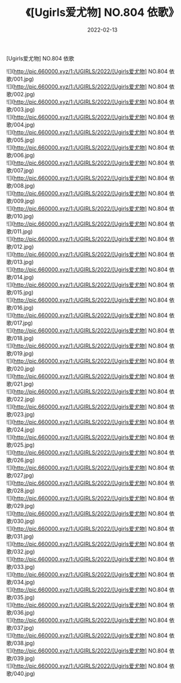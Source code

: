 ﻿---
layout: post
title:  《[Ugirls爱尤物] NO.804 依歌》
date:   2022-02-13
img: http://pic.660000.xyz/1:/UGIRLS/2022/[Ugirls爱尤物] NO.804 依歌/000.jpg
categories: [美女, 清纯, 唯美]
---

[Ugirls爱尤物] NO.804 依歌

 ![](http://pic.660000.xyz/1:/UGIRLS/2022/[Ugirls爱尤物] NO.804 依歌/001.jpg) <br>![](http://pic.660000.xyz/1:/UGIRLS/2022/[Ugirls爱尤物] NO.804 依歌/002.jpg) <br>![](http://pic.660000.xyz/1:/UGIRLS/2022/[Ugirls爱尤物] NO.804 依歌/003.jpg) <br>![](http://pic.660000.xyz/1:/UGIRLS/2022/[Ugirls爱尤物] NO.804 依歌/004.jpg) <br>![](http://pic.660000.xyz/1:/UGIRLS/2022/[Ugirls爱尤物] NO.804 依歌/005.jpg) <br>![](http://pic.660000.xyz/1:/UGIRLS/2022/[Ugirls爱尤物] NO.804 依歌/006.jpg) <br>![](http://pic.660000.xyz/1:/UGIRLS/2022/[Ugirls爱尤物] NO.804 依歌/007.jpg) <br>![](http://pic.660000.xyz/1:/UGIRLS/2022/[Ugirls爱尤物] NO.804 依歌/008.jpg) <br>![](http://pic.660000.xyz/1:/UGIRLS/2022/[Ugirls爱尤物] NO.804 依歌/009.jpg) <br>![](http://pic.660000.xyz/1:/UGIRLS/2022/[Ugirls爱尤物] NO.804 依歌/010.jpg) <br>![](http://pic.660000.xyz/1:/UGIRLS/2022/[Ugirls爱尤物] NO.804 依歌/011.jpg) <br>![](http://pic.660000.xyz/1:/UGIRLS/2022/[Ugirls爱尤物] NO.804 依歌/012.jpg) <br>![](http://pic.660000.xyz/1:/UGIRLS/2022/[Ugirls爱尤物] NO.804 依歌/013.jpg) <br>![](http://pic.660000.xyz/1:/UGIRLS/2022/[Ugirls爱尤物] NO.804 依歌/014.jpg) <br>![](http://pic.660000.xyz/1:/UGIRLS/2022/[Ugirls爱尤物] NO.804 依歌/015.jpg) <br>![](http://pic.660000.xyz/1:/UGIRLS/2022/[Ugirls爱尤物] NO.804 依歌/016.jpg) <br>![](http://pic.660000.xyz/1:/UGIRLS/2022/[Ugirls爱尤物] NO.804 依歌/017.jpg) <br>![](http://pic.660000.xyz/1:/UGIRLS/2022/[Ugirls爱尤物] NO.804 依歌/018.jpg) <br>![](http://pic.660000.xyz/1:/UGIRLS/2022/[Ugirls爱尤物] NO.804 依歌/019.jpg) <br>![](http://pic.660000.xyz/1:/UGIRLS/2022/[Ugirls爱尤物] NO.804 依歌/020.jpg) <br>![](http://pic.660000.xyz/1:/UGIRLS/2022/[Ugirls爱尤物] NO.804 依歌/021.jpg) <br>![](http://pic.660000.xyz/1:/UGIRLS/2022/[Ugirls爱尤物] NO.804 依歌/022.jpg) <br>![](http://pic.660000.xyz/1:/UGIRLS/2022/[Ugirls爱尤物] NO.804 依歌/023.jpg) <br>![](http://pic.660000.xyz/1:/UGIRLS/2022/[Ugirls爱尤物] NO.804 依歌/024.jpg) <br>![](http://pic.660000.xyz/1:/UGIRLS/2022/[Ugirls爱尤物] NO.804 依歌/025.jpg) <br>![](http://pic.660000.xyz/1:/UGIRLS/2022/[Ugirls爱尤物] NO.804 依歌/026.jpg) <br>![](http://pic.660000.xyz/1:/UGIRLS/2022/[Ugirls爱尤物] NO.804 依歌/027.jpg) <br>![](http://pic.660000.xyz/1:/UGIRLS/2022/[Ugirls爱尤物] NO.804 依歌/028.jpg) <br>![](http://pic.660000.xyz/1:/UGIRLS/2022/[Ugirls爱尤物] NO.804 依歌/029.jpg) <br>![](http://pic.660000.xyz/1:/UGIRLS/2022/[Ugirls爱尤物] NO.804 依歌/030.jpg) <br>![](http://pic.660000.xyz/1:/UGIRLS/2022/[Ugirls爱尤物] NO.804 依歌/031.jpg) <br>![](http://pic.660000.xyz/1:/UGIRLS/2022/[Ugirls爱尤物] NO.804 依歌/032.jpg) <br>![](http://pic.660000.xyz/1:/UGIRLS/2022/[Ugirls爱尤物] NO.804 依歌/033.jpg) <br>![](http://pic.660000.xyz/1:/UGIRLS/2022/[Ugirls爱尤物] NO.804 依歌/034.jpg) <br>![](http://pic.660000.xyz/1:/UGIRLS/2022/[Ugirls爱尤物] NO.804 依歌/035.jpg) <br>![](http://pic.660000.xyz/1:/UGIRLS/2022/[Ugirls爱尤物] NO.804 依歌/036.jpg) <br>![](http://pic.660000.xyz/1:/UGIRLS/2022/[Ugirls爱尤物] NO.804 依歌/037.jpg) <br>![](http://pic.660000.xyz/1:/UGIRLS/2022/[Ugirls爱尤物] NO.804 依歌/038.jpg) <br>![](http://pic.660000.xyz/1:/UGIRLS/2022/[Ugirls爱尤物] NO.804 依歌/039.jpg) <br>![](http://pic.660000.xyz/1:/UGIRLS/2022/[Ugirls爱尤物] NO.804 依歌/040.jpg) <br>